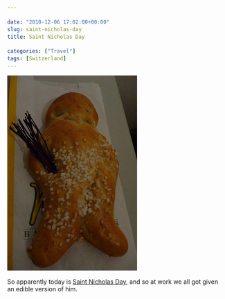 ```yaml
---

date: "2010-12-06 17:02:00+00:00"
slug: saint-nicholas-day
title: Saint Nicholas Day

categories: ["Travel"]
tags: [Switzerland]
---
```


![Christmas Bread](p1050907.jpg)

So apparently today is [Saint Nicholas Day](http://en.wikipedia.org/wiki/Saint_Nicholas#Germany), and so at work we all got given an edible version of him.

